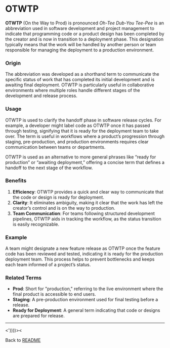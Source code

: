 # OTWTP

**OTWTP** (On the Way to Prod) is pronounced 
_Oh-Tee Dub-You Tee-Pee_ is an abbreviation used in 
software development and project management to indicate 
that programming code or a product design has been completed 
by the creator and is now in transition to a deployment phase. 
This designation typically means that the work will be 
handled by another person or team responsible for managing 
the deployment to a production environment.


### Origin

The abbreviation was developed as a shorthand term to 
communicate the specific status of work that has completed 
its initial development and is awaiting final deployment. 
OTWTP is particularly useful in collaborative environments 
where multiple roles handle different stages of the 
development and release process.


### Usage

OTWTP is used to clarify the handoff phase in software release 
cycles. For example, a developer might label code as OTWTP 
once it has passed through testing, signifying that it is 
ready for the deployment team to take over. The term is useful 
in workflows where a product’s progression through staging, 
pre-production, and production environments requires clear 
communication between teams or departments.

OTWTP is used as an alternative to more general phrases like 
“ready for production” or “awaiting deployment,” offering a 
concise term that defines a handoff to the next stage of the 
workflow.


### Benefits

1. **Efficiency**: OTWTP provides a quick and clear way to 
communicate that the code or design is ready for deployment.
2. **Clarity**: It eliminates ambiguity, making it clear that 
the work has left the creator’s control and is on the way to 
production.
3. **Team Communication**: For teams following structured 
development pipelines, OTWTP aids in tracking the workflow, 
as the status transition is easily recognizable.


### Example

A team might designate a new feature release as OTWTP once 
the feature code has been reviewed and tested, indicating 
it is ready for the production deployment team. This process 
helps to prevent bottlenecks and keeps each team informed 
of a project’s status.


### Related Terms

* **Prod**: Short for "production," referring to the live 
environment where the final product is accessible to end 
users.
* **Staging**: A pre-production environment used for final 
testing before a release.
* **Ready for Deployment**: A general term indicating that 
code or designs are prepared for release.


---
<'))))><


Back to [README](README.md)
